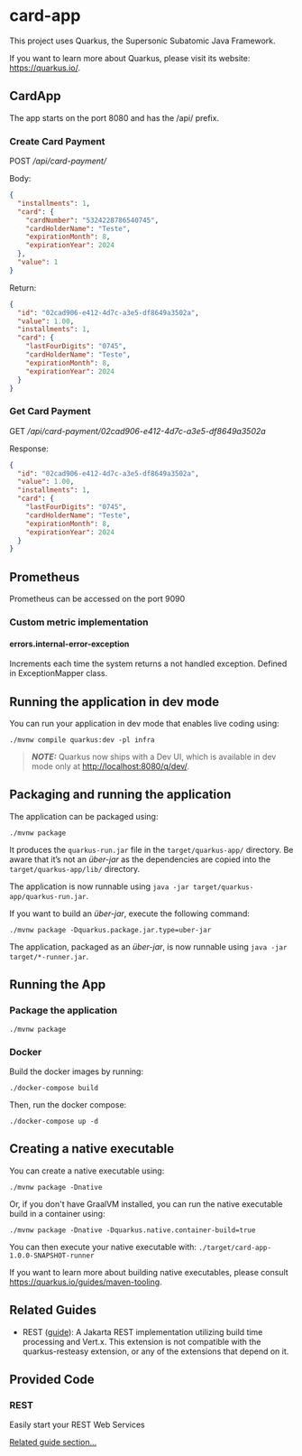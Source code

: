 # card-app

This project uses Quarkus, the Supersonic Subatomic Java Framework.

If you want to learn more about Quarkus, please visit its website: <https://quarkus.io/>.

## CardApp
The app starts on the port 8080 and has the /api/ prefix.

### Create Card Payment
POST _/api/card-payment/_

Body:
```json
{
  "installments": 1,
  "card": {
    "cardNumber": "5324228786540745",
    "cardHolderName": "Teste",
    "expirationMonth": 8,
    "expirationYear": 2024
  },
  "value": 1
}
```
Return:
```json
{
  "id": "02cad906-e412-4d7c-a3e5-df8649a3502a",
  "value": 1.00,
  "installments": 1,
  "card": {
    "lastFourDigits": "0745",
    "cardHolderName": "Teste",
    "expirationMonth": 8,
    "expirationYear": 2024
  }
}
```
### Get Card Payment
GET _/api/card-payment/02cad906-e412-4d7c-a3e5-df8649a3502a_

Response:
```json
{
  "id": "02cad906-e412-4d7c-a3e5-df8649a3502a",
  "value": 1.00,
  "installments": 1,
  "card": {
    "lastFourDigits": "0745",
    "cardHolderName": "Teste",
    "expirationMonth": 8,
    "expirationYear": 2024
  }
}
```

## Prometheus
Prometheus can be accessed on the port 9090

### Custom metric implementation
#### errors.internal-error-exception
Increments each time the system returns a not handled exception.
Defined in ExceptionMapper class.

## Running the application in dev mode

You can run your application in dev mode that enables live coding using:

```shell script
./mvnw compile quarkus:dev -pl infra
```

> **_NOTE:_**  Quarkus now ships with a Dev UI, which is available in dev mode only at <http://localhost:8080/q/dev/>.

## Packaging and running the application

The application can be packaged using:

```shell script
./mvnw package
```

It produces the `quarkus-run.jar` file in the `target/quarkus-app/` directory.
Be aware that it’s not an _über-jar_ as the dependencies are copied into the `target/quarkus-app/lib/` directory.

The application is now runnable using `java -jar target/quarkus-app/quarkus-run.jar`.

If you want to build an _über-jar_, execute the following command:

```shell script
./mvnw package -Dquarkus.package.jar.type=uber-jar
```

The application, packaged as an _über-jar_, is now runnable using `java -jar target/*-runner.jar`.

## Running the App
### Package the application

```shell script
./mvnw package
```
### Docker
Build the docker images by running:
```shell scriptd
./docker-compose build
```
Then, run the docker compose:
```shell scriptd
./docker-compose up -d
```

## Creating a native executable

You can create a native executable using:

```shell script
./mvnw package -Dnative
```

Or, if you don't have GraalVM installed, you can run the native executable build in a container using:

```shell script
./mvnw package -Dnative -Dquarkus.native.container-build=true
```

You can then execute your native executable with: `./target/card-app-1.0.0-SNAPSHOT-runner`

If you want to learn more about building native executables, please consult <https://quarkus.io/guides/maven-tooling>.

## Related Guides

- REST ([guide](https://quarkus.io/guides/rest)): A Jakarta REST implementation utilizing build time processing and Vert.x. This extension is not compatible with the quarkus-resteasy extension, or any of the extensions that depend on it.

## Provided Code

### REST

Easily start your REST Web Services

[Related guide section...](https://quarkus.io/guides/getting-started-reactive#reactive-jax-rs-resources)
